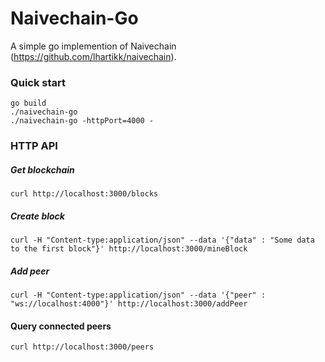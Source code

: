# Naivechain-Go

A simple go implemention of Naivechain (https://github.com/lhartikk/naivechain).

### Quick start
```
go build 
./naivechain-go
./naivechain-go -httpPort=4000 -
```

### HTTP API
##### Get blockchain
```
curl http://localhost:3000/blocks
```
##### Create block
```
curl -H "Content-type:application/json" --data '{"data" : "Some data to the first block"}' http://localhost:3000/mineBlock
``` 
##### Add peer
```
curl -H "Content-type:application/json" --data '{"peer" : "ws://localhost:4000"}' http://localhost:3000/addPeer
```
#### Query connected peers
```
curl http://localhost:3000/peers
```